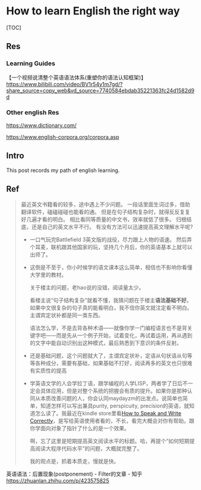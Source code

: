 # How to learn English the right way

[TOC]



## Res
### Learning Guides
【一个视频说清整个英语语法体系(重塑你的语法认知框架)】 https://www.bilibili.com/video/BV1r54y1m7gd/?share_source=copy_web&vd_source=7740584ebdab35221363fc24d1582d9d

### Other english Res
https://www.dictionary.com/

https://www.english-corpora.org/corpora.asp



## Intro
This post records my path of english learning. 



## Ref
[关于英语阅读质量和速度]: https://groups.google.com/g/pongba/c/MUvJDFnvkoE

> 最近英文书籍看的较多，途中遇上不少问题。
> 一段话里面生词过多，借助翻译软件，磕磕碰碰也能看的通。
> 但是在句子结构复杂时，就得反反复复好几遍才看的明白。
> 相比看同等质量的中文书，效率就低了很多。
> 归根结底，还是自己的英文水平不行。
> 有没有方法可以迅速提高英文理解水平呢?
>
> - 一口气玩完Battlefield 3英文版的战役，尽力跟上人物的语速。 
>   然后弄个耳麦，联机跟其他国家的玩，坚持几个月后，你的英语基本上就可以出师了。 
>
> - 这倒是不至于，你小时候学的语文课本这么简单，相信也不影响你看懂大学里的教材。
>
>   关于楼主的问题，老hao说的没错，阅读量太少。
>
>   看楼主说“句子结构复杂”就看不懂，我猜问题在于楼主**语法基础不好**。如果中文很复杂的句子真的能看明白，我不信你英文就注定看不明白。主谓宾定状补都是同一类东西。
>
>   语法怎么学，不是去背各种术语——就像你学一门编程语言也不是背关键字吧——而是先从一个例子开始，试着变化，再试着运用，再从遇到的文字中能自动识别出这种模式，最后熟悉到下意识的条件反射。
>
> - 还是基础问题，这个问题就大了，主谓宾定状补，定语从句状语从句等等各种成分，需要有基础，如果基础不打好，阅读再多的英文也只很难有实质性的提高
>
> - 学英语文学的人会学拉丁语，跟学编程的人学LISP，两者学了日后不一定会具体应用，但是对整个系统的把握会有质的提升。如果你是那种认同从本质改善问题的人，你会认同maydayzm的出发点。说简单也简单，知道怎样可以写出兼具purity, perspicuity, precision的英语，就知道怎么读了。我最近在kindle store里看[How to Speak and Write Correctly](http://www.amazon.com/gp/product/B000SN6IO6/)，是写给英语使用者看的，不长，看完大概会对你有帮助。跟你学面向对象了指针了什么的是一个效果。
>
>   啊，忘了这里是短期提高英文阅读水平的标题。哈，再提个“如何短期提高阅读大程序代码水平”的问题，大概就完整了。
>
>   我的观点是，抓着本质走，慢就是快。


[学英语，语法到底有多重要？你的高中老师可能骗了你！]: https://www.jianshu.com/p/a6db77f44dbd

英语语法：后置现象(postponement) - Filter的文章 - 知乎 https://zhuanlan.zhihu.com/p/423575825

